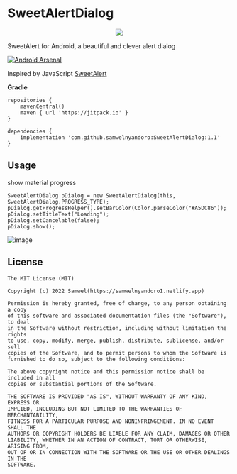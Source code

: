 SweetAlertDialog
===================

<p align="center">
  </a>
    <a href="https://twitter.com/intent/tweet?text=Add%20sweetalert%20dialog%20GitHub%20Trophy%20on%20your%20androidapplication%0D%0A&url=https%3A%2F%2Fgithub.com%2samwelnyandoro%2Fgithub-profile-trophy">
    <img src="https://img.shields.io/twitter/url?style=social&url=https%3A%2F%2Fgithub.com%2Fryo-ma%2Fgithub-profile-trophy"/> 
  </a>
</p>
<!--<p align="center">
  You can use this service for free. I'm looking for sponsors to help us keep up with this service❤️
</p>
<p align="center">
  <a href="https://github.com/sponsors/samwelnyandoro">
    <img src="https://img.shields.io/static/v1?label=Sponsor&message=%E2%9D%A4&logo=GitHub&color=ff69b4"/> 
  </a>
</p>-->


SweetAlert for Android, a beautiful and clever alert dialog

[![Android Arsenal](https://img.shields.io/badge/Android%20Arsenal-Sweet%20Alert%20Dialog-brightgreen.svg?style=flat)](https://android-arsenal.com/details/1/1065)

Inspired by JavaScript [SweetAlert](http://tristanedwards.me/sweetalert)

**Gradle**

    repositories {
        mavenCentral()
        maven { url 'https://jitpack.io' }
    }

    dependencies {
        implementation 'com.github.samwelnyandoro:SweetAlertDialog:1.1'
    }

## Usage

show material progress

    SweetAlertDialog pDialog = new SweetAlertDialog(this, SweetAlertDialog.PROGRESS_TYPE);
    pDialog.getProgressHelper().setBarColor(Color.parseColor("#A5DC86"));
    pDialog.setTitleText("Loading");
    pDialog.setCancelable(false);
    pDialog.show();
    
 ![image](https://github.com/pedant/sweet-alert-dialog/raw/master/play_progress.gif)
 
 ## License

    The MIT License (MIT)

    Copyright (c) 2022 Samwel(https://samwelnyandoro1.netlify.app)

    Permission is hereby granted, free of charge, to any person obtaining a copy
    of this software and associated documentation files (the "Software"), to deal
    in the Software without restriction, including without limitation the rights
    to use, copy, modify, merge, publish, distribute, sublicense, and/or sell
    copies of the Software, and to permit persons to whom the Software is
    furnished to do so, subject to the following conditions:

    The above copyright notice and this permission notice shall be included in all
    copies or substantial portions of the Software.

    THE SOFTWARE IS PROVIDED "AS IS", WITHOUT WARRANTY OF ANY KIND, EXPRESS OR
    IMPLIED, INCLUDING BUT NOT LIMITED TO THE WARRANTIES OF MERCHANTABILITY,
    FITNESS FOR A PARTICULAR PURPOSE AND NONINFRINGEMENT. IN NO EVENT SHALL THE
    AUTHORS OR COPYRIGHT HOLDERS BE LIABLE FOR ANY CLAIM, DAMAGES OR OTHER
    LIABILITY, WHETHER IN AN ACTION OF CONTRACT, TORT OR OTHERWISE, ARISING FROM,
    OUT OF OR IN CONNECTION WITH THE SOFTWARE OR THE USE OR OTHER DEALINGS IN THE
    SOFTWARE.
